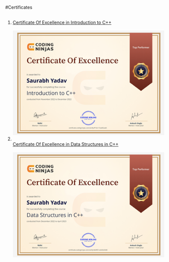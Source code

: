 #Certificates
<br>
<br><ol>
<li><a href="https://certificate.codingninjas.com/view/bb9ff21a345b39d9">Certificate Of Excellence in Introduction to C++</a>
<br>
<br>
<img src="https://github.com/saurabh2121/My-certificates/blob/main/excellence in introduction in c++_page-0001.jpg" alt="Certificate Of Excellence in Introduction to C++">
</li>
<li></li><a href="https://certificate.codingninjas.com/view/bb9ff21a345b39d9">Certificate Of Excellence in Data Structures in C++</a>
<br>
<br>
<img src="https://github.com/saurabh2121/My-certificates/blob/main/excellence%20in%20dsa%20in%20c%2B%2B_page-0001.jpg" alt="Certificate Of Excellence in Data Structures in C++">
</li></ol>
